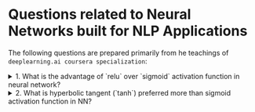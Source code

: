 # Questions related to Neural Networks built for NLP Applications

The following questions are prepared primarily from he teachings of `deeplearning.ai coursera specialization`:

<details> <summary>1. What is the advantage of `relu` over `sigmoid` activation function in neural network?</summary>
<br>
Ans: Relu can help in faster gradient descent compared to sigmoid. Relu does NOT have the expensive **exponential function** to compute like that of sigmoid
Also, gradient of sigmoid is atmost 0.25. So if there are many layers in NN, you will multiply these gradients, and the product of many smaller than 1 values goes to zero very quickly (vanishing gradient). <br>   
<br>

**Some facts:** <br> 
<img src="https://latex.codecogs.com/gif.latex?sigmoid(x)=\frac{1}{1&plus;e^{-x}}" title="sigmoid(x)=\frac{1}{1+e^{-x}}" /> <br>
<img src="https://latex.codecogs.com/gif.latex?relu(x)=max(0,x)" title="relu(x)=max(0,x)" /> <br>
- sigmoid value ranges from `0 to 1` (when x tends to minus infinity, denominator becomes too huge, hence value will be close to 0) <br>
- As x increases, sigmoid(x) tends to 1 and derivative of sigmoid(x) tends to 0 (iow: the gradient of sigmoids becomes increasingly small as the absolute value of x increases.) <br>
<img src="https://latex.codecogs.com/gif.latex?sigmoid'(x)&space;=&space;S'(x)&space;=&space;S(x)(1-&space;S(x))" title="sigmoid'(x) = S'(x) = S(x)(1- S(x))" /> <br>
<img src="https://latex.codecogs.com/gif.latex?if&space;S(x)&space;==&space;1,&space;S'(x)&space;=&space;1&space;(1-1)&space;=&space;0" title="if S(x) == 1, S'(x) = 1 (1-1) = 0" /> <br>
- relu value ranges from 0 to no upper limit! <br>
- gradient of relu is always a constant (because derivative of x over x is 1). Hence multiplying gradients will not explode it. The constant gradient of ReLUs results in faster learning. <br>
- But dying relu is a problem. if too many activations get below zero then most of the units(neurons) in network with Relu will simply output zero, in other words, die and thereby prohibiting learning.(This can be handled, to some extent, by using Leaky-Relu instead.) <br>
P.S
<br>
reference [here](https://stats.stackexchange.com/questions/126238/what-are-the-advantages-of-relu-over-sigmoid-function-in-deep-neural-networks) <bR>
(to create math equations like above use [this link](https://www.codecogs.com/latex/eqneditor.php)) <br>
 </details>

<details> <summary>2. What is hyperbolic tangent (`tanh`) preferred more than sigmoid activation function in NN? </summary>
<br>
 
 ![sigmoid-vs-tanh](https://i.stack.imgur.com/o0JA0.png) <br>
 
 - tanh function has larger derivatives and this (somehow?) helps in minimizing cost function faster <br>
 - the outputs using tanh centre around 0 rather than sigmoid's 0.5, and this "makes learning for the next layer a little bit easier". <br>
 
 reference [here](https://stats.stackexchange.com/questions/330559/why-is-tanh-almost-always-better-than-sigmoid-as-an-activation-function)
 </details>
  
